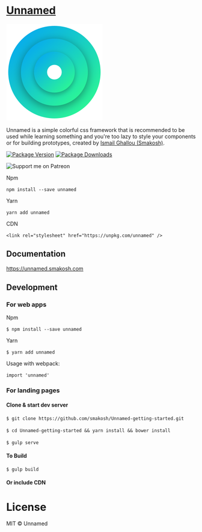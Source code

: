 # [Unnamed](https://unnamed.smakosh.com)

![unnamed](logo.svg)

Unnamed is a simple colorful css framework that is recommended to be used while learning something and you're too lazy to style your components or for building prototypes, created by [Ismail Ghallou (Smakosh)](https://twitter.com/smakosh).

[![Package Version](https://img.shields.io/npm/v/unnamed.svg?style=flat-square)](https://www.npmjs.com/package/unnamed)
[![Package Downloads](https://img.shields.io/npm/dt/unnamed.svg?style=flat-square)](https://www.npmjs.com/package/unnamed)

![Support me on Patreon](https://c5.patreon.com/external/logo/become_a_patron_button.png)

Npm

	npm install --save unnamed

Yarn

	yarn add unnamed

CDN 

	<link rel="stylesheet" href="https://unpkg.com/unnamed" />

## Documentation

https://unnamed.smakosh.com

## Development

### For web apps

Npm

	$ npm install --save unnamed

Yarn

	$ yarn add unnamed

Usage with webpack:

	import 'unnamed'

### For landing pages

#### Clone & start dev server

	$ git clone https://github.com/smakosh/Unnamed-getting-started.git

	$ cd Unnamed-getting-started && yarn install && bower install

	$ gulp serve

#### To Build

	$ gulp build

#### Or include CDN

# License

MIT © Unnamed
